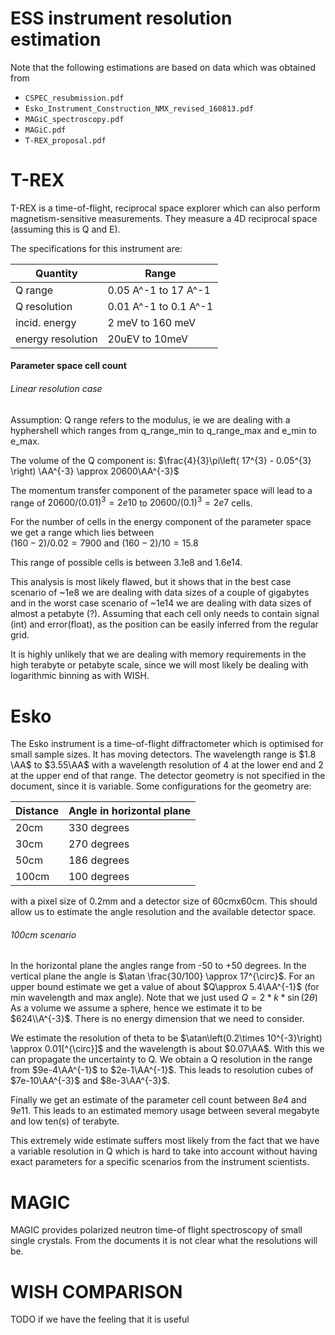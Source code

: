 # ESS instrument resolution estimation

Note that the following estimations are based on data which was obtained from
* `CSPEC_resubmission.pdf`
* `Esko_Instrument_Construction_NMX_revised_160813.pdf`
* `MAGiC_spectroscopy.pdf`
* `MAGiC.pdf`
* `T-REX_proposal.pdf`


# T-REX

T-REX is a time-of-flight, reciprocal space explorer which can also perform
magnetism-sensitive measurements. They measure a 4D reciprocal space
(assuming this is Q and E).

The specifications for this instrument are:

| Quantity          | Range                 |
|-------------------|-----------------------|
| Q range           | 0.05 A^-1 to 17 A^-1  |
| Q resolution      | 0.01 A^-1 to 0.1 A^-1 |
| incid. energy     | 2 meV to 160 meV      |
| energy resolution | 20uEV to 10meV        |

#### Parameter space cell count

###### Linear resolution case
Assumption: Q range refers to the modulus, ie we are dealing with a hyphershell
            which ranges from q_range_min to q_range_max and e_min to e_max.

The volume of the Q component is: $\frac{4}{3}\pi\left( 17^{3} - 0.05^{3} \right) \AA^{-3} \approx 20600\AA^{-3}$

The momentum transfer component of the parameter space will lead to a range of $20600/ (0.01)^{3} = 2e10$ to $20600/ (0.1)^{3}=2e7$ cells.

For the number of cells in the energy component of the parameter space we get a range which lies between  
$(160 - 2)/0.02=7900$ and $(160 - 2)/10=15.8$

This range of possible cells is between 3.1e8 and 1.6e14.

This analysis is most likely flawed, but it shows that in the best case scenario
of ~1e8 we are dealing with data sizes of a couple of gigabytes and in the worst case scenario of ~1e14 we are dealing with data sizes of almost a petabyte (?). Assuming that each cell only needs to contain signal (int) and error(float), as the position can be easily inferred from the regular grid.

It is highly unlikely that we are dealing with memory requirements in the high terabyte or petabyte scale, since we will most likely be dealing with logarithmic binning as with WISH.


# Esko

The Esko instrument is a time-of-flight diffractometer which is optimised for
small sample sizes. It has moving detectors. The wavelength range is $1.8 \AA$
to $3.55\AA$ with a wavelength resolution of $4%$ at the lower end and $2%$ at the
upper end of that range. The detector geometry is not specified in the document,
since it is variable. Some configurations for the geometry are:


| Distance       |  Angle in horizontal plane   |
|----------------|------------------------------|
|  20cm          |  330 degrees                 |
|  30cm          |  270 degrees                 |
|  50cm          |  186 degrees                 |
|  100cm         |  100 degrees                 |


with a pixel size of 0.2mm and a detector size of 60cmx60cm. This should allow
us to estimate the angle resolution and the available detector space.

###### 100cm scenario

In the horizontal plane the angles range from -50 to +50 degrees. In the vertical
plane the angle is $\atan \frac{30/100} \approx 17^{\circ}$. For an upper bound
estimate we get a value of about $Q\approx 5.4\AA^{-1}$ (for min wavelength and max angle).
Note that we just used $Q=2*k*\sin\left(2\theta\right)$
As a volume we assume a sphere, hence we estimate it to be $624\\A^{-3}$. There is no
energy dimension that we need to consider.

We estimate the resolution of theta to be $\atan\left(0.2\times 10^{-3}\right) \approx 0.01[^{\circ}]$ and the wavelength is about $0.07\AA$. With this we can propagate the uncertainty to Q. We obtain a Q resolution in the range from $9e-4\AA^{-1}$ to $2e-1\AA^{-1}$. This leads to resolution cubes of $7e-10\AA^{-3}$ and $8e-3\AA^{-3}$.

Finally we get an estimate of the parameter cell count between $8e4$ and $9e11$. This leads
to an estimated memory usage between several megabyte and low ten(s) of terabyte.

This extremely wide estimate suffers most likely from the fact that we have a variable
resolution in Q which is hard to take into account without having exact parameters
for a specific scenarios from the instrument scientists.


# MAGIC

MAGIC provides polarized neutron time-of flight spectroscopy of small single crystals. From the documents it is not clear what the resolutions will be.


# WISH COMPARISON

TODO if we have the feeling that it is useful
